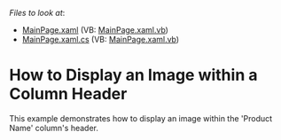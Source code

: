 <!-- default file list -->
*Files to look at*:

* [MainPage.xaml](./CS/HeaderImage/MainPage.xaml) (VB: [MainPage.xaml.vb](./VB/HeaderImage/MainPage.xaml.vb))
* [MainPage.xaml.cs](./CS/HeaderImage/MainPage.xaml.cs) (VB: [MainPage.xaml.vb](./VB/HeaderImage/MainPage.xaml.vb))
<!-- default file list end -->
# How to Display an Image within a Column Header


<p>This example demonstrates how to display an image within the 'Product Name' column's header.</p>

<br/>


